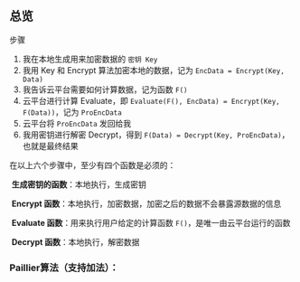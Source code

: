 ## 总览

步骤

1. 我在本地生成用来加密数据的 `密钥 Key`
2. 我用 Key 和 Encrypt 算法加密本地的数据，记为 `EncData = Encrypt(Key, Data)`
3. 我告诉云平台需要如何计算数据，记为函数 `F()`
4. 云平台进行计算 Evaluate，即 `Evaluate(F(), EncData) = Encrypt(Key, F(Data))`，记为 `ProEncData`
5. 云平台将 `ProEncData` 发回给我
6. 我用密钥进行解密 Decrypt，得到 `F(Data) = Decrypt(Key, ProEncData)`，也就是最终结果

在以上六个步骤中，至少有四个函数是必须的：

​	**生成密钥的函数**：本地执行，生成密钥

​	**Encrypt 函数**：本地执行，加密数据，加密之后的数据不会暴露源数据的信息

​	**Evaluate 函数**：用来执行用户给定的计算函数 `F()`，是唯一由云平台运行的函数

​	**Decrypt 函数**：本地执行，解密数据



### Paillier算法（支持加法）：

